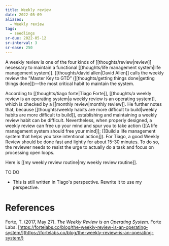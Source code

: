 ```yaml
---
title: Weekly review
date: 2022-05-09
aliases:
  - Weekly review
tags:
  - seedlings
sr-due: 2022-05-12
sr-interval: 3
sr-ease: 250
---
```

A weekly review is one of the four kinds of [[thoughts/review|review]] necessary to maintain a functional [[thoughts/life management system|life management system]]. [[thoughts/david allen|David Allen]] calls the weekly review the "Master Key to GTD” ([[thoughts/getting things done|getting things done]])—the most critical habit to maintain the system.

According to [[thoughts/tiago forte|Tiago Forte]], [[thoughts/a weekly review is an operating system|a weekly review is an operating system]], which is checked by a [[monthly review|monthly review]]. He further notes that, because [[thoughts/weekly habits are more difficult to build|weekly habits are more difficult to build]], establishing and maintaining a weekly review habit can be difficult. Nevertheless, when properly designed, a weekly review can free up your mind and spur you to take action ([[A life management system should free your mind]]; [[Build a life management system that helps you take intentional action]]). For Tiago, a good Weekly Review should be done fast and lightly for about 15-30 minutes. To do so, the reviewer needs to resist the urge to actually do a task and focus on processing open loops.

Here is [[my weekly review routine|my weekly review routine]].

TO DO

- This is still written in Tiago's perspective. Rewrite it to use my perspective.

# References

Forte, T. (2017, May 27). *The Weekly Review is an Operating System*. Forte Labs. [https://fortelabs.co/blog/the-weekly-review-is-an-operating-system/](https://fortelabs.co/blog/the-weekly-review-is-an-operating-system/)